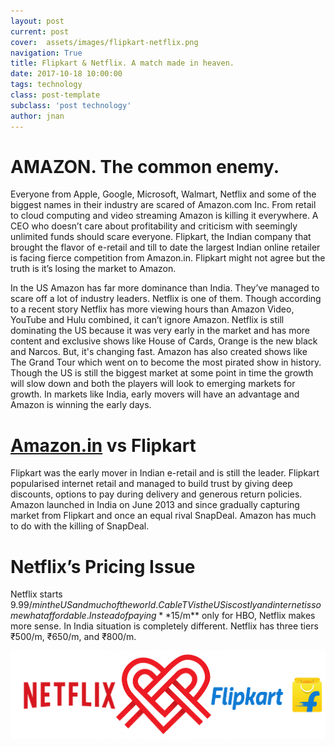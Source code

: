 ```yaml
---
layout: post
current: post
cover:  assets/images/flipkart-netflix.png
navigation: True
title: Flipkart & Netflix. A match made in heaven.
date: 2017-10-18 10:00:00
tags: technology
class: post-template
subclass: 'post technology'
author: jnan
---
```

# AMAZON. The common enemy.
Everyone from Apple, Google, Microsoft, Walmart, Netflix and some of the biggest names in their industry are scared of Amazon.com Inc. From retail to cloud computing and video streaming Amazon is killing it everywhere. A CEO who doesn’t care about profitability and criticism with seemingly unlimited funds should scare everyone. Flipkart, the Indian company that brought the flavor of e-retail and till to date the largest Indian online retailer is facing fierce competition from Amazon.in. Flipkart might not agree but the truth is it’s losing the market to Amazon.

In the US Amazon has far more dominance than India. They’ve managed to scare off a lot of industry leaders. Netflix is one of them. Though according to a recent story Netflix has more viewing hours than Amazon Video, YouTube and Hulu combined, it can’t ignore Amazon. Netflix is still dominating the US because it was very early in the market and has more content and exclusive shows like House of Cards, Orange is the new black and Narcos. But, it's changing fast. Amazon has also created shows like The Grand Tour which went on to become the most pirated show in history. Though the US is still the biggest market at some point in time the growth will slow down and both the players will look to emerging markets for growth. In markets like India, early movers will have an advantage and Amazon is winning the early days.

# [Amazon.in](amazon.in) vs Flipkart
Flipkart was the early mover in Indian e-retail and is still the leader. Flipkart popularised internet retail and managed to build trust by giving deep discounts, options to pay during delivery and generous return policies. Amazon launched in India on June 2013 and since gradually capturing market from Flipkart and once an equal rival SnapDeal. Amazon has much to do with the killing of SnapDeal.

# Netflix’s Pricing Issue
Netflix starts $9.99/m in the US and much of the world. Cable TV is the US is costly and internet is somewhat affordable. Instead of paying **$15/m** only for HBO, Netflix makes more sense. In India situation is completely different. Netflix has three tiers ₹500/m, ₹650/m, and ₹800/m.

<p><img src="assets/images/flipkart-netflix.png" alt="Netflix-Flipkart"/></p>
